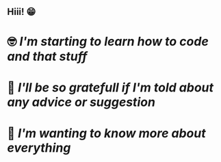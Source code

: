 ## **Hiii!** 😁
# 🤓 _I'm starting to learn how to code and that stuff_
# 🥺 _I'll be so gratefull if I'm told about any advice or suggestion_
# 👀 _I'm wanting to know more about everything_


<!--
**Omecito317/Omecito317** is a ✨ _special_ ✨ repository because its `README.md` (this file) appears on your GitHub profile.

Here are some ideas to get you started:

- 🔭 I’m currently working on ...
- 🌱 I’m currently learning ...
- 👯 I’m looking to collaborate on ...
- 🤔 I’m looking for help with ...
- 💬 Ask me about ...
- 📫 How to reach me: ...
- 😄 Pronouns: ...
- ⚡ Fun fact: ...
-->
